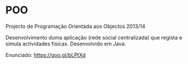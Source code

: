 # POO
Projecto de Programação Orientada aos Objectos 2013/14

Desenvolvimento duma aplicação (rede social centralizada) que regista e simula actividades físicas. Desenvolvido em Java. 

Enunciado: https://goo.gl/bLPtXd
